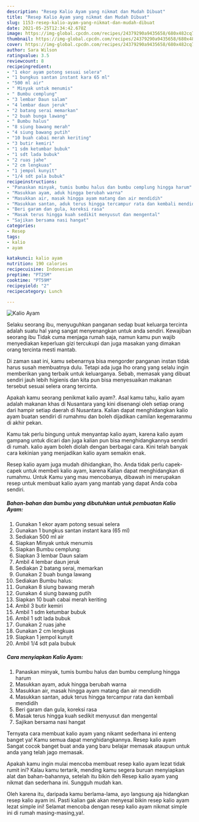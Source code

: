 ```yaml
---
description: "Resep Kalio Ayam yang nikmat dan Mudah Dibuat"
title: "Resep Kalio Ayam yang nikmat dan Mudah Dibuat"
slug: 1153-resep-kalio-ayam-yang-nikmat-dan-mudah-dibuat
date: 2021-05-25T12:34:42.678Z
image: https://img-global.cpcdn.com/recipes/24379290a9435658/680x482cq70/kalio-ayam-foto-resep-utama.jpg
thumbnail: https://img-global.cpcdn.com/recipes/24379290a9435658/680x482cq70/kalio-ayam-foto-resep-utama.jpg
cover: https://img-global.cpcdn.com/recipes/24379290a9435658/680x482cq70/kalio-ayam-foto-resep-utama.jpg
author: Sara Wilson
ratingvalue: 3.5
reviewcount: 8
recipeingredient:
- "1 ekor ayam potong sesuai selera"
- "1 bungkus santan instant kara 65 ml"
- "500 ml air"
- " Minyak untuk menumis"
- " Bumbu cemplung"
- "3 lembar Daun salam"
- "4 lembar daun jeruk"
- "2 batang serai memarkan"
- "2 buah bunga lawang"
- " Bumbu halus"
- "8 siung bawang merah"
- "4 siung bawang putih"
- "10 buah cabai merah keriting"
- "3 butir kemiri"
- "1 sdm ketumbar bubuk"
- "1 sdt lada bubuk"
- "2 ruas jahe"
- "2 cm lengkuas"
- "1 jempol kunyit"
- "1/4 sdt pala bubuk"
recipeinstructions:
- "Panaskan minyak, tumis bumbu halus dan bumbu cemplung hingga harum"
- "Masukkan ayam, aduk hingga berubah warna"
- "Masukkan air, masak hingga ayam matang dan air mendidih"
- "Masukkan santan, aduk terus hingga tercampur rata dan kembali mendidih"
- "Beri garam dan gula, koreksi rasa"
- "Masak terus hingga kuah sedikit menyusut dan mengental"
- "Sajikan bersama nasi hangat"
categories:
- Resep
tags:
- kalio
- ayam

katakunci: kalio ayam 
nutrition: 190 calories
recipecuisine: Indonesian
preptime: "PT25M"
cooktime: "PT59M"
recipeyield: "2"
recipecategory: Lunch

---
```



![Kalio Ayam](https://img-global.cpcdn.com/recipes/24379290a9435658/680x482cq70/kalio-ayam-foto-resep-utama.jpg)

Selaku seorang ibu, menyuguhkan panganan sedap buat keluarga tercinta adalah suatu hal yang sangat menyenangkan untuk anda sendiri. Kewajiban seorang ibu Tidak cuma menjaga rumah saja, namun kamu pun wajib menyediakan keperluan gizi tercukupi dan juga masakan yang dimakan orang tercinta mesti mantab.

Di zaman  saat ini, kamu sebenarnya bisa mengorder panganan instan tidak harus susah membuatnya dulu. Tetapi ada juga lho orang yang selalu ingin memberikan yang terbaik untuk keluarganya. Sebab, memasak yang dibuat sendiri jauh lebih higienis dan kita pun bisa menyesuaikan makanan tersebut sesuai selera orang tercinta. 



Apakah kamu seorang penikmat kalio ayam?. Asal kamu tahu, kalio ayam adalah makanan khas di Nusantara yang kini disenangi oleh setiap orang dari hampir setiap daerah di Nusantara. Kalian dapat menghidangkan kalio ayam buatan sendiri di rumahmu dan boleh dijadikan camilan kegemaranmu di akhir pekan.

Kamu tak perlu bingung untuk menyantap kalio ayam, karena kalio ayam gampang untuk dicari dan juga kalian pun bisa menghidangkannya sendiri di rumah. kalio ayam boleh diolah dengan berbagai cara. Kini telah banyak cara kekinian yang menjadikan kalio ayam semakin enak.

Resep kalio ayam juga mudah dihidangkan, lho. Anda tidak perlu capek-capek untuk membeli kalio ayam, karena Kalian dapat menghidangkan di rumahmu. Untuk Kamu yang mau mencobanya, dibawah ini merupakan resep untuk membuat kalio ayam yang mantab yang dapat Anda coba sendiri.

<!--inarticleads1-->

##### Bahan-bahan dan bumbu yang dibutuhkan untuk pembuatan Kalio Ayam:

1. Gunakan 1 ekor ayam potong sesuai selera
1. Gunakan 1 bungkus santan instant kara (65 ml)
1. Sediakan 500 ml air
1. Siapkan  Minyak untuk menumis
1. Siapkan  Bumbu cemplung:
1. Siapkan 3 lembar Daun salam
1. Ambil 4 lembar daun jeruk
1. Sediakan 2 batang serai, memarkan
1. Gunakan 2 buah bunga lawang
1. Sediakan  Bumbu halus:
1. Gunakan 8 siung bawang merah
1. Gunakan 4 siung bawang putih
1. Siapkan 10 buah cabai merah keriting
1. Ambil 3 butir kemiri
1. Ambil 1 sdm ketumbar bubuk
1. Ambil 1 sdt lada bubuk
1. Gunakan 2 ruas jahe
1. Gunakan 2 cm lengkuas
1. Siapkan 1 jempol kunyit
1. Ambil 1/4 sdt pala bubuk




<!--inarticleads2-->

##### Cara menyiapkan Kalio Ayam:

1. Panaskan minyak, tumis bumbu halus dan bumbu cemplung hingga harum
1. Masukkan ayam, aduk hingga berubah warna
1. Masukkan air, masak hingga ayam matang dan air mendidih
1. Masukkan santan, aduk terus hingga tercampur rata dan kembali mendidih
1. Beri garam dan gula, koreksi rasa
1. Masak terus hingga kuah sedikit menyusut dan mengental
1. Sajikan bersama nasi hangat




Ternyata cara membuat kalio ayam yang nikamt sederhana ini enteng banget ya! Kamu semua dapat menghidangkannya. Resep kalio ayam Sangat cocok banget buat anda yang baru belajar memasak ataupun untuk anda yang telah jago memasak.

Apakah kamu ingin mulai mencoba membuat resep kalio ayam lezat tidak rumit ini? Kalau kamu tertarik, mending kamu segera buruan menyiapkan alat dan bahan-bahannya, setelah itu bikin deh Resep kalio ayam yang nikmat dan sederhana ini. Sungguh mudah kan. 

Oleh karena itu, daripada kamu berlama-lama, ayo langsung aja hidangkan resep kalio ayam ini. Pasti kalian gak akan menyesal bikin resep kalio ayam lezat simple ini! Selamat mencoba dengan resep kalio ayam nikmat simple ini di rumah masing-masing,ya!.

